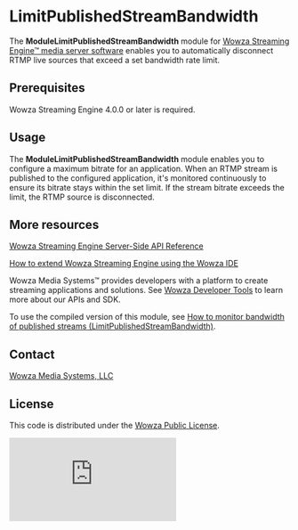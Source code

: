 # LimitPublishedStreamBandwidth
The **ModuleLimitPublishedStreamBandwidth** module for [Wowza Streaming Engine™ media server software](https://www.wowza.com/products/streaming-engine) enables you to automatically disconnect RTMP live sources that exceed a set bandwidth rate limit.

## Prerequisites
Wowza Streaming Engine 4.0.0 or later is required.

## Usage
The **ModuleLimitPublishedStreamBandwidth** module enables you to configure a maximum bitrate for an application. When an RTMP stream is published to the configured application, it's monitored continuously to ensure its bitrate stays within the set limit. If the stream bitrate exceeds the limit, the RTMP source is disconnected.

## More resources
[Wowza Streaming Engine Server-Side API Reference](https://www.wowza.com/resources/WowzaStreamingEngine_ServerSideAPI.pdf)

[How to extend Wowza Streaming Engine using the Wowza IDE](https://www.wowza.com/forums/content.php?759-How-to-extend-Wowza-Streaming-Engine-using-the-Wowza-IDE)

Wowza Media Systems™ provides developers with a platform to create streaming applications and solutions. See [Wowza Developer Tools](https://www.wowza.com/resources/developers) to learn more about our APIs and SDK.

To use the compiled version of this module, see [How to monitor bandwidth of published streams (LimitPublishedStreamBandwidth)](https://www.wowza.com/forums/content.php?231-How-to-monitor-bandwidth-of-published-streams-%28ModuleLimitPublishedStreamBandwidth%29).

## Contact
[Wowza Media Systems, LLC](https://www.wowza.com/contact)

## License
This code is distributed under the [Wowza Public License](https://github.com/WowzaMediaSystems/wse-plugin-limitpublishedstreambandwidth/blob/master/LICENSE.txt).

![alt tag](http://wowzalogs.com/stats/githubimage.php?plugin=wse-plugin-limitpublishedstreambandwidth)